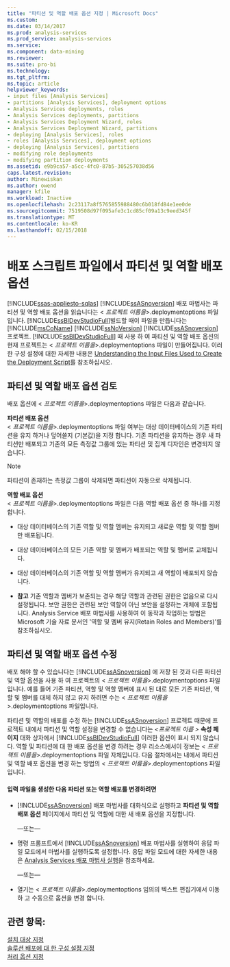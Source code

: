 ```yaml
---
title: "파티션 및 역할 배포 옵션 지정 | Microsoft Docs"
ms.custom: 
ms.date: 03/14/2017
ms.prod: analysis-services
ms.prod_service: analysis-services
ms.service: 
ms.component: data-mining
ms.reviewer: 
ms.suite: pro-bi
ms.technology: 
ms.tgt_pltfrm: 
ms.topic: article
helpviewer_keywords:
- input files [Analysis Services]
- partitions [Analysis Services], deployment options
- Analysis Services deployments, roles
- Analysis Services deployments, partitions
- Analysis Services Deployment Wizard, roles
- Analysis Services Deployment Wizard, partitions
- deploying [Analysis Services], roles
- roles [Analysis Services], deployment options
- deploying [Analysis Services], partitions
- modifying role deployments
- modifying partition deployments
ms.assetid: e9b9ca57-a5cc-4fc0-87b5-305257038d56
caps.latest.revision: 
author: Minewiskan
ms.author: owend
manager: kfile
ms.workload: Inactive
ms.openlocfilehash: 2c23117a8f5765855988480c6b018fd84e1ee0de
ms.sourcegitcommit: 7519508d97f095afe3c1cd85cf09a13c9eed345f
ms.translationtype: MT
ms.contentlocale: ko-KR
ms.lasthandoff: 02/15/2018
---
```

# <a name="deployment-script-files---partition-and-role-deployment-options"></a>배포 스크립트 파일에서 파티션 및 역할 배포 옵션
[!INCLUDE[ssas-appliesto-sqlas](../../includes/ssas-appliesto-sqlas.md)]
[!INCLUDE[ssASnoversion](../../includes/ssasnoversion-md.md)] 배포 마법사는 파티션 및 역할 배포 옵션을 읽습니다는 \< *프로젝트 이름을*>.deploymentoptions 파일입니다. [!INCLUDE[ssBIDevStudioFull](../../includes/ssbidevstudiofull-md.md)]빌드할 때이 파일을 만듭니다는 [!INCLUDE[msCoName](../../includes/msconame-md.md)] [!INCLUDE[ssNoVersion](../../includes/ssnoversion-md.md)] [!INCLUDE[ssASnoversion](../../includes/ssasnoversion-md.md)] 프로젝트. [!INCLUDE[ssBIDevStudioFull](../../includes/ssbidevstudiofull-md.md)] 때 사용 하 여 파티션 및 역할 배포 옵션의 현재 프로젝트는 \< *프로젝트 이름을*>.deploymentoptions 파일이 만들어집니다. 이러한 구성 설정에 대한 자세한 내용은 [Understanding the Input Files Used to Create the Deployment Script](../../analysis-services/multidimensional-models/deployment-script-files-input-used-to-create-deployment-script.md)를 참조하십시오.  
  
## <a name="reviewing-the-partition-and-role-deployment-options"></a>파티션 및 역할 배포 옵션 검토  
 배포 옵션에 \< *프로젝트 이름을*>.deploymentoptions 파일은 다음과 같습니다.  
  
 **파티션 배포 옵션**  
 \< *프로젝트 이름을*>.deploymentoptions 파일 여부는 대상 데이터베이스의 기존 파티션을 유지 하거나 덮어쓸지 (기본값)을 지정 합니다. 기존 파티션을 유지하는 경우 새 파티션만 배포되고 기존의 모든 측정값 그룹에 있는 파티션 및 집계 디자인은 변경되지 않습니다.  
  
> [!NOTE]  
>  파티션이 존재하는 측정값 그룹이 삭제되면 파티션이 자동으로 삭제됩니다.  
  
 **역할 배포 옵션**  
 \< *프로젝트 이름을*>.deploymentoptions 파일은 다음 역할 배포 옵션 중 하나를 지정 합니다.  
  
-   대상 데이터베이스의 기존 역할 및 역할 멤버는 유지되고 새로운 역할 및 역할 멤버만 배포됩니다.  
  
-   대상 데이터베이스의 모든 기존 역할 및 멤버가 배포되는 역할 및 멤버로 교체됩니다.  
  
-   대상 데이터베이스의 기존 역할 및 역할 멤버가 유지되고 새 역할이 배포되지 않습니다.  
  
-   **참고** 기존 역할과 멤버가 보존되는 경우 해당 역할과 관련된 권한은 없음으로 다시 설정됩니다. 보안 권한은 관련된 보안 역할이 아닌 보안을 설정하는 개체에 포함됩니다. Analysis Service 배포 마법사를 사용하여 이 동작과 작업하는 방법은 Microsoft 기술 자료 문서인 '역할 및 멤버 유지(Retain Roles and Members)'를 참조하십시오.  
  
## <a name="modifying-the-partition-and-role-deployment-options"></a>파티션 및 역할 배포 옵션 수정  
 배포 해야 할 수 있습니다는 [!INCLUDE[ssASnoversion](../../includes/ssasnoversion-md.md)] 에 저장 된 것과 다른 파티션 및 역할 옵션을 사용 하 여 프로젝트의 \< *프로젝트 이름을*>.deploymentoptions 파일입니다. 예를 들어 기존 파티션, 역할 및 역할 멤버에 표시 된 대로 모든 기존 파티션, 역할 및 멤버를 대체 하지 않고 유지 하려면 수는 \< *프로젝트 이름을*>.deploymentoptions 파일입니다.  
  
 파티션 및 역할의 배포를 수정 하는 [!INCLUDE[ssASnoversion](../../includes/ssasnoversion-md.md)] 프로젝트 때문에 프로젝트 내에서 파티션 및 역할 설정을 변경할 수 없습니다는  *\<프로젝트 이름 >* **속성 페이지**  대화 상자에서 [!INCLUDE[ssBIDevStudioFull](../../includes/ssbidevstudiofull-md.md)] 이러한 옵션이 표시 되지 않습니다. 역할 및 파티션에 대 한 배포 옵션을 변경 하려는 경우 리소스에서이 정보는 \< *프로젝트 이름을*>.deploymentoptions 파일 자체입니다. 다음 절차에서는 내에서 파티션 및 역할 배포 옵션을 변경 하는 방법의 \< *프로젝트 이름을*>.deploymentoptions 파일입니다.  
  
#### <a name="to-change-the-deployment-of-partitions-or-roles-after-the-input-files-have-been-generated"></a>입력 파일을 생성한 다음 파티션 또는 역할 배포를 변경하려면  
  
-   [!INCLUDE[ssASnoversion](../../includes/ssasnoversion-md.md)] 배포 마법사를 대화식으로 실행하고 **파티션 및 역할 배포 옵션** 페이지에서 파티션 및 역할에 대한 새 배포 옵션을 지정합니다.  
  
     —또는—  
  
-   명령 프롬프트에서 [!INCLUDE[ssASnoversion](../../includes/ssasnoversion-md.md)] 배포 마법사를 실행하여 응답 파일 모드에서 마법사를 실행하도록 설정합니다. 응답 파일 모드에 대한 자세한 내용은 [Analysis Services 배포 마법사 실행](../../analysis-services/multidimensional-models/running-the-analysis-services-deployment-wizard.md)을 참조하세요.  
  
     —또는—  
  
-   열기는 \< *프로젝트 이름을*>.deploymentoptions 임의의 텍스트 편집기에서 이동 하 고 수동으로 옵션을 변경 합니다.  
  
## <a name="see-also"></a>관련 항목:  
 [설치 대상 지정](../../analysis-services/multidimensional-models/deployment-script-files-specifying-the-installation-target.md)   
 [솔루션 배포에 대 한 구성 설정 지정](../../analysis-services/multidimensional-models/deployment-script-files-solution-deployment-config-settings.md)   
 [처리 옵션 지정](../../analysis-services/multidimensional-models/deployment-script-files-specifying-processing-options.md)  
  
  
